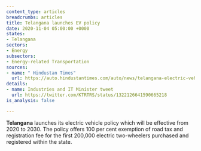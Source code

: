 ```yaml
---
content_type: articles
breadcrumbs: articles
title: Telangana launches EV policy
date: 2020-11-04 05:00:00 +0000
states:
- Telangana
sectors:
- Energy
subsectors:
- Energy-related Transportation
sources:
- name: " Hindustan Times"
  url: https://auto.hindustantimes.com/auto/news/telangana-electric-vehicle-policy-launched-key-highlights-41604042420437.html
details:
- name: Industries and IT Minister tweet
  url: https://twitter.com/KTRTRS/status/1322126641590665218
is_analysis: false

---
```

**Telangana** launches its electric vehicle policy which will be effective from 2020 to 2030. The policy offers 100 per cent exemption of road tax and registration fee for the first 200,000 electric two-wheelers purchased and registered within the state.